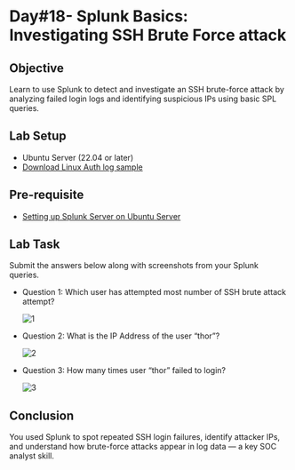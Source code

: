 # Day#18- Splunk Basics: Investigating SSH Brute Force attack

## Objective
Learn to use Splunk to detect and investigate an SSH brute-force attack by analyzing failed login logs and identifying suspicious IPs using basic SPL queries.

## Lab Setup
- Ubuntu Server (22.04 or later)
- [Download Linux Auth log sample](https://github.com/KarthikSArkasali/30-Days-SOC-Challenge/blob/main/Files/Challenge-4/linux_auth_logs.json)
  
## Pre-requisite
- [Setting up Splunk Server on Ubuntu Server](https://github.com/KarthikSArkasali/30-Days-SOC-Challenge/blob/main/Challenge%234/DAY-%231.md)

## Lab Task
Submit the answers below along with screenshots from your Splunk queries.

- Question 1: Which user has attempted most number of SSH brute attack attempt?

  ![1](https://github.com/user-attachments/assets/c43d7dad-325f-421e-bba1-17a7ab6b50b7)

- Question 2: What is the IP Address of the user “thor”?

  ![2](https://github.com/user-attachments/assets/88db2e3c-b3e9-4d3d-b7f2-af0e0c55bb8f)

- Question 3: How many times user “thor” failed to login?

  ![3  ](https://github.com/user-attachments/assets/0cac3558-4a22-4142-a39f-e3787461fca4)

## Conclusion
You used Splunk to spot repeated SSH login failures, identify attacker IPs, and understand how brute-force attacks appear in log data — a key SOC analyst skill.

